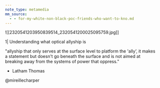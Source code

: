 ```yaml
---
note_type: metamedia
mm_source:
  - - for-my-white-non-black-poc-friends-who-want-to-kno.md
---
```


![[2320541203950839514_2320541200025095759.jpg]]

1| Understanding what
optical allyship is

"allyship that only serves at the
surface level to platform the 'ally’, it
makes a statement but doesn't go
beneath the surface and is not aimed
at breaking away from the systems
of power that oppress."

- Latham Thomas

@mireillecharper

